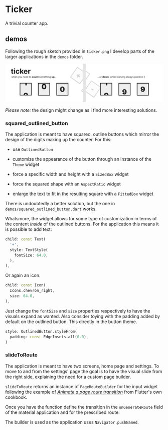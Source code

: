 # Ticker

A trivial counter app.

## demos

Following the rough sketch provided in `ticker.png` I develop parts of the larger applications in the `demos` folder.

![](https://github.com/borntofrappe/ticker/blob/main/ticker.png)

_Please note:_ the design might change as I find more interesting solutions.

### squared_outlined_button

The application is meant to have squared, outline buttons which mirror the design of the digits making up the counter. For this:

- use `OutlinedButton`

- customize the appearance of the button through an instance of the `Theme` widget

- force a specific width and height with a `SizedBox` widget

- force the squared shape with an `AspectRatio` widget

- enlarge the text to fit in the resulting square with a `FittedBox` widget

There is undoubtedly a better solution, but the one in `demos/squared_outlined_button.dart` works.

Whatsmore, the widget allows for some type of customization in terms of the content _inside_ of the outlined buttons. For the application this means it is possible to add text:

```dart
child: const Text(
  '+',
  style: TextStyle(
    fontSize: 64.0,
  ),
),
```

Or again an icon:

```dart
child: const Icon(
  Icons.chevron_right,
  size: 64.0,
),
```

Just change the `fontSize` and `size` properties respectively to have the visuals expand as wanted. Also consider toying with the padding added by default on the outlined button. This directly in the button theme.

```dart
style: OutlinedButton.styleFrom(
  padding: const EdgeInsets.all(0.0),
)
```

### slideToRoute

The application is meant to have two screens, home page and settings. To move to and from the settings' page the goal is to have the visual slide from the right side, explaining the need for a custom page builder.

`slideToRoute` returns an instance of `PageRouteBuilder` for the input widget following the example of [_Animate a page route transition_](https://docs.flutter.dev/cookbook/animation/page-route-animation) from Flutter's own cookbook.

Once you have the function define the transition in the `onGenerateRoute` field of the material application and for the prescribed route.

The builder is used as the application uses `Navigator.pushNamed`.

